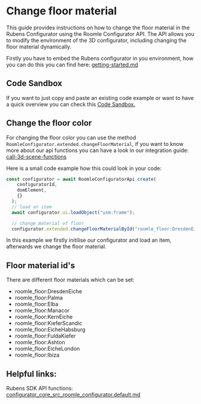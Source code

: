 # Change floor material

This guide provides instructions on how to change the floor material in the Rubens Configurator using the Roomle Configurator API. The API allows you to modify the environment of the 3D configurator, including changing the floor material dynamically.

Firstly you have to embed the Rubens configurator in you environment, how you can do this you can find here: [getting-started.md](../getting-started.md "mention")

## Code Sandbox

If you want to just copy and paste an existing code example or want to have a quick overview you can check this [Code Sandbox.](https://codesandbox.io/p/sandbox/rubens-api-functions-overview-forked-983rgk)

## Change the floor color

For changing the floor color you can use the method `RoomleConfigurator.extended.changeFloorMaterial`, if you want to know more about our api functions you can have a look in our integration guide: [call-3d-scene-functions](../integration/call-3d-scene-functions/ "mention")

&#x20;Here is a small code example how this could look in your code:

```typescript
const configurator = await RoomleConfiguratorApi.create(
    configuratorId,
    domElement,
    {}
  );
  // load an item
  await configurator.ui.loadObject("usm:frame");

  // change material of floor
  configurator.extended.changeFloorMaterialById("roomle_floor:DresdenEiche");
```

In this example we firstly initilise our configurator and load an item, afterwards we change the floor material.

## Floor material id's

There are different floor materials which can be set:

* roomle\_floor:DresdenEiche
* roomle\_floor:Palma
* roomle\_floor:Elba
* roomle\_floor:Manacor
* roomle\_floor:KernEiche
* roomle\_floor:KieferScandic
* roomle\_floor:EicheHabsburg
* roomle\_floor:FuldaKiefer
* roomle\_floor:Ashton
* roomle\_floor:EicheLondon
* roomle\_floor:Ibiza

## Helpful links:

Rubens SDK API functions: [configurator\_core\_src\_roomle\_configurator.default.md](../../../rubens-sdk/rubens-sdk-reference/classes/configurator\_core\_src\_roomle\_configurator.default.md "mention")
